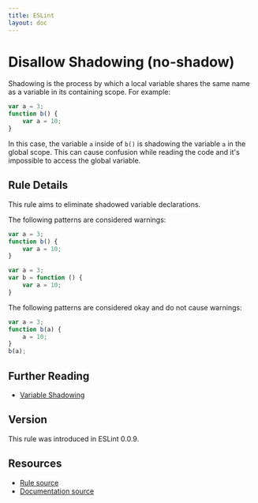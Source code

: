 ```yaml
---
title: ESLint
layout: doc
---
```

<!-- Note: No pull requests accepted for this file. See README.md in the root directory for details. -->
# Disallow Shadowing (no-shadow)

Shadowing is the process by which a local variable shares the same name as a variable in its containing scope. For example:

```js
var a = 3;
function b() {
    var a = 10;
}
```

In this case, the variable `a` inside of `b()` is shadowing the variable `a` in the global scope. This can cause confusion while reading the code and it's impossible to access the global variable.

## Rule Details

This rule aims to eliminate shadowed variable declarations.

The following patterns are considered warnings:

```js
var a = 3;
function b() {
    var a = 10;
}
```

```js
var a = 3;
var b = function () {
    var a = 10;
}
```

The following patterns are considered okay and do not cause warnings:

```js
var a = 3;
function b(a) {
    a = 10;
}
b(a);
```

## Further Reading

* [Variable Shadowing](http://en.wikipedia.org/wiki/Variable_shadowing)

## Version

This rule was introduced in ESLint 0.0.9.

## Resources

* [Rule source](https://github.com/eslint/eslint/tree/master/lib/rules/no-shadow.js)
* [Documentation source](https://github.com/eslint/eslint/tree/master/docs/rules/no-shadow.md)
